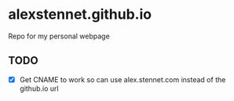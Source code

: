 # alexstennet.github.io
Repo for my personal webpage

## TODO
- [X] Get CNAME to work so can use alex.stennet.com instead of the github.io url
